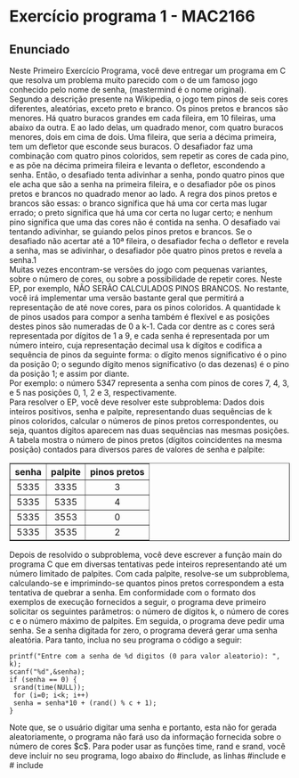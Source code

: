 <h1>Exercício programa 1 - MAC2166</h1>
<h2>Enunciado</h2>
<div>
Neste Primeiro Exercício Programa, você deve entregar um programa em C que resolva um
problema muito parecido com o de um famoso jogo conhecido pelo nome de senha, (mastermind é
o nome original).
</div>

<div>
Segundo a descrição presente na Wikipedia, o jogo tem pinos de seis cores diferentes, aleatórias, exceto preto e branco. Os pinos pretos e
brancos são menores. Há quatro buracos grandes em cada fileira, em 10 fileiras, uma abaixo da outra. E ao lado delas, um quadrado menor, com quatro buracos menores, dois em cima
de dois. Uma fileira, que seria a décima primeira, tem um defletor que esconde seus buracos. O desafiador faz uma combinação com quatro pinos coloridos, sem repetir as cores de cada pino, e as põe na décima primeira fileira e levanta o defletor, escondendo a senha. Então, o desafiado tenta adivinhar a senha, pondo quatro pinos que ele acha que são a senha na primeira fileira, e o desafiador põe os pinos pretos e brancos no quadrado menor ao lado. A regra dos pinos pretos e
brancos são essas: o branco significa que há uma cor certa mas lugar errado; o preto significa que há uma cor certa no lugar certo; e nenhum pino significa que uma das cores não é contida na senha. O desafiado vai tentando adivinhar, se
guiando pelos pinos pretos e brancos. Se o desafiado não acertar até a 10ª fileira, o desafiador fecha o defletor e revela a senha, mas se adivinhar, o desafiador põe quatro pinos pretos e revela a senha.1
</div>

<div>
Muitas vezes encontram-se versões do jogo com pequenas variantes, sobre o número de cores, ou
sobre a possibilidade de repetir cores. Neste EP, por exemplo, NÃO SERÃO CALCULADOS
PINOS BRANCOS. No restante, você irá implementar uma versão bastante geral que permitirá a
representação de até nove cores, para os pinos coloridos. A quantidade k de pinos usados para
compor a senha também é flexível e as posições destes pinos são numeradas de 0 a k-1. Cada cor
dentre as c cores será representada por dígitos de 1 a 9, e cada senha é representada por um número
inteiro, cuja representação decimal usa k dígitos e codifica a sequência de pinos da seguinte forma:
o dígito menos significativo é o pino da posição 0; o segundo dígito menos significativo (o das
dezenas) é o pino da posição 1; e assim por diante.
</div>

<div>
Por exemplo: o número 5347 representa a senha com pinos de cores 7, 4, 3, e 5 nas posições 0, 1, 2
e 3, respectivamente.
</div>

<div>
Para resolver o EP, você deve resolver este subproblema: Dados dois inteiros positivos, senha e
palpite, representando duas sequências de k pinos coloridos, calcular o números de pinos pretos
correspondentes, ou seja, quantos dígitos aparecem nas duas sequências nas mesmas posições. A
tabela mostra o número de pinos pretos (dígitos coincidentes na mesma posição) contados para
diversos pares de valores de senha e palpite:
</div>

<div align="center">
    <table border="1">
        <tr>
            <th>senha</th>
            <th>palpite</th>
            <th>pinos pretos</th>
        </tr>
        <tr style="text-align:center">
            <td> 5335 </td>
            <td> 3335 </td>
            <td> 3 </td>
        </tr>
        <tr style="text-align:center">
            <td> 5335 </td>
            <td> 5335 </td>
            <td> 4 </td>
        </tr>
        <tr style="text-align:center">
            <td> 5335 </td>
            <td> 3553 </td>
            <td> 0 </td>
        </tr>
        <tr style="text-align:center">
            <td> 5335 </td>
            <td> 3535 </td>
            <td> 2 </td>
        </tr>
    </table>
</div>

<div>
Depois de resolvido o subproblema, você deve escrever a função main do programa C que em
diversas tentativas pede inteiros representando até um número limitado de palpites. Com cada palpite, resolve-se um subproblema, calculando-se e imprimindo-se quantos pinos pretos correspondem a esta tentativa de quebrar a senha. Em conformidade com o formato dos exemplos de execução fornecidos a seguir, o programa deve primeiro solicitar os seguintes parâmetros: o número de dígitos k, o número de cores c e o número máximo de palpites. Em seguida, o programa deve pedir uma senha. Se a senha digitada for zero, o programa deverá gerar uma senha aleatória. Para tanto, inclua no seu programa o código a seguir:
</div>

```
printf("Entre com a senha de %d digitos (0 para valor aleatorio): ", k);
scanf("%d",&senha);
if (senha == 0) {
 srand(time(NULL));
 for (i=0; i<k; i++)
 senha = senha*10 + (rand() % c + 1);
}
```
<div>
Note que, se o usuário digitar uma senha e portanto, esta não for gerada aleatoriamente, o programa
não fará uso da informação fornecida sobre o número de cores $c$. Para poder usar as funções
time, rand e srand, você deve incluir no seu programa, logo abaixo do #include<stdio.h>, as
linhas #include<time.h> e # include<stdlib.h>
</div>
